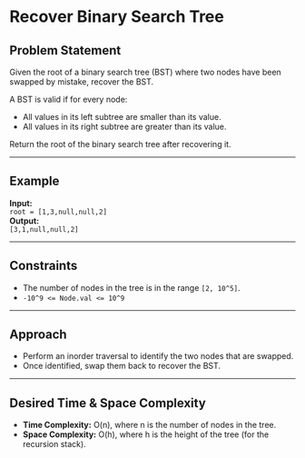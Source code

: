 # Recover Binary Search Tree

## Problem Statement

Given the root of a binary search tree (BST) where two nodes have been swapped by mistake, recover the BST.

A BST is valid if for every node:

- All values in its left subtree are smaller than its value.
- All values in its right subtree are greater than its value.

Return the root of the binary search tree after recovering it.

---

## Example

**Input:**  
`root = [1,3,null,null,2]`  
**Output:**  
`[3,1,null,null,2]`

---

## Constraints

- The number of nodes in the tree is in the range `[2, 10^5]`.
- `-10^9 <= Node.val <= 10^9`

---

## Approach

- Perform an inorder traversal to identify the two nodes that are swapped.
- Once identified, swap them back to recover the BST.

---

## Desired Time & Space Complexity

- **Time Complexity:** O(n), where n is the number of nodes in the tree.
- **Space Complexity:** O(h), where h is the height of the tree (for the recursion stack).
